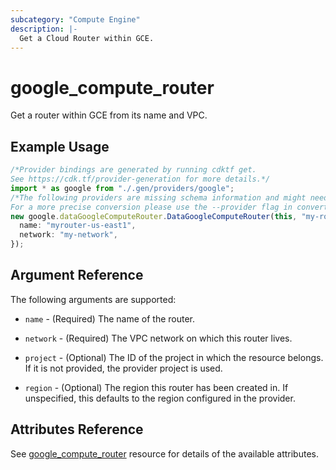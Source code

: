 ```yaml
---
subcategory: "Compute Engine"
description: |-
  Get a Cloud Router within GCE.
---
```


# google\_compute\_router

Get a router within GCE from its name and VPC.

## Example Usage

```typescript
/*Provider bindings are generated by running cdktf get.
See https://cdk.tf/provider-generation for more details.*/
import * as google from "./.gen/providers/google";
/*The following providers are missing schema information and might need manual adjustments to synthesize correctly: google.
For a more precise conversion please use the --provider flag in convert.*/
new google.dataGoogleComputeRouter.DataGoogleComputeRouter(this, "my-router", {
  name: "myrouter-us-east1",
  network: "my-network",
});

```

## Argument Reference

The following arguments are supported:

*   `name` - (Required) The name of the router.

*   `network` - (Required) The VPC network on which this router lives.

*   `project` - (Optional) The ID of the project in which the resource
    belongs. If it is not provided, the provider project is used.

*   `region` - (Optional) The region this router has been created in. If
    unspecified, this defaults to the region configured in the provider.

## Attributes Reference

See [google\_compute\_router](https://registry.terraform.io/providers/hashicorp/google/latest/docs/resources/compute_router) resource for details of the available attributes.
